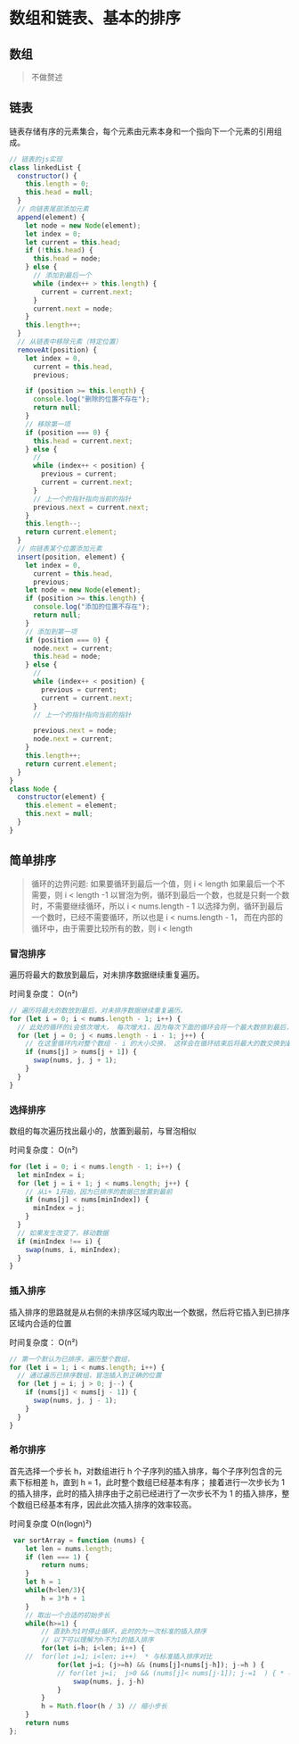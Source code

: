 # 数组和链表、基本的排序

## 数组

> 不做赘述

## 链表

链表存储有序的元素集合，每个元素由元素本身和一个指向下一个元素的引用组成。

```js
// 链表的js实现
class linkedList {
  constructor() {
    this.length = 0;
    this.head = null;
  }
  // 向链表尾部添加元素
  append(element) {
    let node = new Node(element);
    let index = 0;
    let current = this.head;
    if (!this.head) {
      this.head = node;
    } else {
      // 添加到最后一个
      while (index++ > this.length) {
        current = current.next;
      }
      current.next = node;
    }
    this.length++;
  }
  // 从链表中移除元素（特定位置）
  removeAt(position) {
    let index = 0,
      current = this.head,
      previous;

    if (position >= this.length) {
      console.log("删除的位置不存在");
      return null;
    }
    // 移除第一项
    if (position === 0) {
      this.head = current.next;
    } else {
      //
      while (index++ < position) {
        previous = current;
        current = current.next;
      }
      // 上一个的指针指向当前的指针
      previous.next = current.next;
    }
    this.length--;
    return current.element;
  }
  // 向链表某个位置添加元素
  insert(position, element) {
    let index = 0,
      current = this.head,
      previous;
    let node = new Node(element);
    if (position >= this.length) {
      console.log("添加的位置不存在");
      return null;
    }
    // 添加到第一项
    if (position === 0) {
      node.next = current;
      this.head = node;
    } else {
      //
      while (index++ < position) {
        previous = current;
        current = current.next;
      }
      // 上一个的指针指向当前的指针

      previous.next = node;
      node.next = current;
    }
    this.length++;
    return current.element;
  }
}
class Node {
  constructor(element) {
    this.element = element;
    this.next = null;
  }
}
```

## 简单排序

> 循环的边界问题:
> 如果要循环到最后一个值，则 i < length
> 如果最后一个不需要，则 i < length -1
> 以冒泡为例，循环到最后一个数，也就是只剩一个数时，不需要继续循环，所以 i < nums.length - 1
> 以选择为例，循环到最后一个数时，已经不需要循环，所以也是 i < nums.length - 1， 而在内部的循环中，由于需要比较所有的数，则 i < length

### 冒泡排序

遍历将最大的数放到最后，对未排序数据继续重复遍历。

时间复杂度： O(n²)

```js
// 遍历将最大的数放到最后，对未排序数据继续重复遍历。
for (let i = 0; i < nums.length - 1; i++) {
  // 此处的循环的i会依次增大， 每次增大1，因为每次下面的循环会将一个最大数排到最后，所以只需要循环一个未排序的数据
  for (let j = 0; j < nums.length - i - 1; j++) {
    // 在这里循环内对整个数组 - i 的大小交换， 这样会在循环结束后将最大的数交换到最后
    if (nums[j] > nums[j + 1]) {
      swap(nums, j, j + 1);
    }
  }
}
```

### 选择排序

数组的每次遍历找出最小的，放置到最前，与冒泡相似

时间复杂度： O(n²)

```js
for (let i = 0; i < nums.length - 1; i++) {
  let minIndex = i;
  for (let j = i + 1; j < nums.length; j++) {
    // 从i+ 1开始，因为已排序的数据已放置到最前
    if (nums[j] < nums[minIndex]) {
      minIndex = j;
    }
  }
  // 如果发生改变了，移动数据
  if (minIndex !== i) {
    swap(nums, i, minIndex);
  }
}
```

### 插入排序

插入排序的思路就是从右侧的未排序区域内取出一个数据，然后将它插入到已排序区域内合适的位置

时间复杂度： O(n²)

```js
// 第一个默认为已排序，遍历整个数组，
for (let i = 1; i < nums.length; i++) {
  // 通过遍历已排序数组，冒泡插入到正确的位置
  for (let j = i; j > 0; j--) {
    if (nums[j] < nums[j - 1]) {
      swap(nums, j, j - 1);
    }
  }
}
```

### 希尔排序

首先选择一个步长 h，对数组进行 h 个子序列的插入排序，每个子序列包含的元素下标相差 h，直到 h = 1，此时整个数组已经基本有序；
接着进行一次步长为 1 的插入排序，此时的插入排序由于之前已经进行了一次步长不为 1 的插入排序，整个数组已经基本有序，因此此次插入排序的效率较高。

时间复杂度 O(n(logn)²)

```js
 var sortArray = function (nums) {
    let len = nums.length;
    if (len === 1) {
        return nums;
    }
    let h = 1
    while(h<len/3){
        h = 3*h + 1
    }
    // 取出一个合适的初始步长
    while(h>=1) {
        // 直到h为1时停止循环，此时的为一次标准的插入排序
        // 以下可以理解为h不为1的插入排序
        for(let i=h; i<len; i++) { 
    //  for(let i=1; i<len; i++)  * 与标准插入排序对比
            for(let j=i; (j>=h) && (nums[j]<nums[j-h]); j-=h ) {
            // for(let j=i;  j>0 && (nums[j]< nums[j-1]); j-=1  ) { * 与标准插入排序对比
                swap(nums, j, j-h)
            }
        }
        h = Math.floor(h / 3) // 缩小步长
    }
    return nums
};
```
